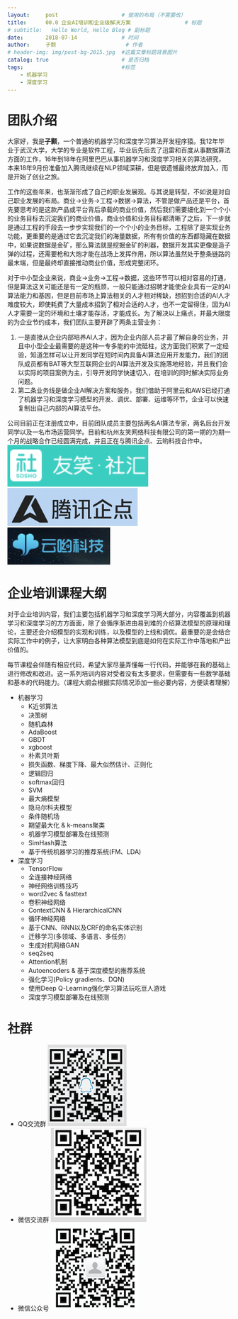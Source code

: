 ```yaml
---
layout:     post   				    # 使用的布局（不需要改）
title:      00.0 企业AI培训和企业级解决方案 				# 标题 
# subtitle:   Hello World, Hello Blog # 副标题
date:       2018-07-14 				# 时间
author:     子颢 						# 作者
# header-img: img/post-bg-2015.jpg 	#这篇文章标题背景图片
catalog: true 						# 是否归档
tags:								#标签
    - 机器学习
    - 深度学习
---
```


# 团队介绍

大家好，我是<strong>子颢</strong>，一个普通的机器学习和深度学习算法开发程序猿。我12年毕业于武汉大学，大学的专业是软件工程，毕业后先后去了迅雷和百度从事数据算法方面的工作，16年到18年在阿里巴巴从事机器学习和深度学习相关的算法研究，本来18年9月份准备加入腾讯继续在NLP领域深耕，但是很遗憾最终放弃加入，而是开始了创业之旅。

工作的这些年来，也渐渐形成了自己的职业发展观。与其说是转型，不如说是对自己职业发展的布局。商业->业务->工程->数据->算法，不管是做产品还是平台，首先要思考的是这款产品或平台背后承载的商业价值，然后我们需要细化到一个个小的业务目标去沉淀我们的商业价值，商业价值和业务目标都清晰了之后，下一步就是通过工程的手段去一步步实现我们的一个个小的业务目标，工程除了是实现业务功能，更重要的是通过它去沉淀我们的海量数据，所有有价值的东西都隐藏在数据中，如果说数据是金矿，那么算法就是挖掘金矿的利器，数据开发其实更像是造子弹的过程，还需要枪和大炮才能在战场上发挥作用，所以算法虽然处于整条链路的最末端，但是最终却直接推动商业价值，形成完整闭环。

对于中小型企业来说，商业->业务->工程->数据，这些环节可以相对容易的打通，但是算法这关可能还是有一定的瓶颈，一般只能通过招聘才能使企业具有一定的AI算法能力和基因，但是目前市场上算法相关的人才相对稀缺，想招到合适的AI人才难度较大，即使耗费了大量成本招到了相对合适的人才，也不一定留得住，因为AI人才需要一定的环境和土壤才能存活，才能成长。为了解决以上痛点，并最大限度的为企业节约成本，我们团队主要开辟了两条主营业务：
1. 一是直接从企业内部培养AI人才，因为企业内部人员才最了解自身的业务，并且中小型企业最需要的是这种一专多能的中流砥柱，这方面我们积累了一定经验，知道怎样可以让开发同学在短时间内具备AI算法应用开发能力，我们的团队成员都有BAT等大型互联网企业的AI算法开发及实施落地经验，并且我们会以实际的项目案例为主，引导开发同学快速切入，在培训的同时解决实际业务问题。
2. 第二条业务线是做企业AI解决方案和服务，我们借助于阿里云和AWS已经打通了机器学习和深度学习模型的开发、调优、部署、运维等环节，企业可以快速复制出自己内部的AI算法平台。

公司目前正在注册成立中，目前团队成员主要包括两名AI算法专家，两名后台开发同学以及一名市场运营同学。目前和杭州友笑网络科技有限公司的第一期的为期一个月的战略合作已经圆满完成，并且正在与腾讯企点、云哟科技合作中。
<a href="http://www.usho.cn/" target="_blank"><img src="/img/00-01.png"></a>
<a href="https://qidian.qq.com/" target="_blank"><img src="/img/00-02.png"></a>
<a href="https://www.cloudyotech.com/" target="_blank"><img src="/img/00-03.png"></a>

# 企业培训课程大纲

对于企业培训内容，我们主要包括机器学习和深度学习两大部分，内容覆盖到机器学习和深度学习的方方面面，除了会循序渐进由易到难的介绍算法模型的原理和理论，主要还会介绍模型的实现和训练，以及模型的上线和调优。最重要的是会结合实际工作中的例子，让大家明白各种算法模型到底是如何在实际工作中落地和产出价值的。

每节课程会伴随有相应代码，希望大家尽量弄懂每一行代码，并能够在我的基础上进行修改和改进。这一系列培训内容对受者没有太多要求，但需要有一些数学基础和基本的代码能力。（课程大纲会根据实际情况添加一些必要内容，方便读者理解）

- 机器学习
	- K近邻算法
	- 决策树
	- 随机森林
	- AdaBoost
	- GBDT
	- xgboost
	- 朴素贝叶斯
	- 损失函数、梯度下降、最大似然估计、正则化
	- 逻辑回归
	- softmax回归
	- SVM
	- 最大熵模型
	- 隐马尔科夫模型
	- 条件随机场
	- 期望最大化 & k-means聚类
	- 机器学习模型部署及在线预测
	- SimHash算法
	- 基于传统机器学习的推荐系统(FM、LDA)
- 深度学习
	- TensorFlow
	- 全连接神经网络
	- 神经网络训练技巧
	- word2vec & fasttext
	- 卷积神经网络
	- ContextCNN & HierarchicalCNN
	- 循环神经网络
	- 基于CNN、RNN以及CRF的命名实体识别
	- 迁移学习(多领域、多语言、多任务)
	- 生成对抗网络GAN
	- seq2seq
	- Attention机制
	- Autoencoders & 基于深度模型的推荐系统
	- 强化学习(Policy gradients、DQN)
	- 使用Deep Q-Learning强化学习算法玩吃豆人游戏
	- 深度学习模型部署及在线预测

# 社群

- QQ交流群
	![562929489](/img/qq_ewm.png)
- 微信交流群
	![562929489](/img/wx_ewm.png)
- 微信公众号
	![562929489](/img/wxgzh_ewm.png)
